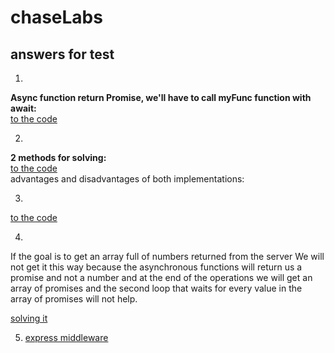 # chaseLabs

## answers for test

1)
**Async function return Promise, we'll have to call myFunc function with await:**\
[to the code](https://github.com/orabenesh/chaseLabs/blob/6679c00fe9832e312600be1a347dd021a1daf3fd/answer1.tsx#L14)

2)
**2 methods for solving:**\
[to the code](https://github.com/orabenesh/chaseLabs/blob/9eee7d5e0cde06c28193c9b79f355349ee786907/answer2.tsx)\
advantages and disadvantages of both implementations:

3)
[to the code](https://github.com/orabenesh/chaseLabs/blob/63e954ab9aed5339958a7b5080df718edbd7d71d/answer3.html)

4)
If the goal is to get an array full of numbers returned from the server
We will not get it this way because the asynchronous functions will return us a promise and not a number and at the end of the operations we will get an array of promises and the second loop that waits for every value in the array of promises will not help.

[solving it](https://github.com/orabenesh/chaseLabs/blob/fd568e4fedb9c9ea6da5159d3a0a8c555b70e4af/answer4.tsx)

5) [express middleware]()

